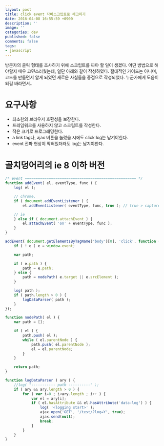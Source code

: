 ```yaml
---
layout: post
title: click event 자바스크립트로 체크하기
date: 2016-04-08 16:55:59 +0900
description: ''
image: ''
categories: dev
published: false
comments: false
tags:
- javascript
---
```


방문자의 클릭 형태를 조사하기 위해 스크립트를 짜야 할 일이 생겼다. 어떤 방법으로 해야할지 매우 고민스러웠는데, 일단 아래와 같이 작성하였다. 절대적인 가이드는 아니며, 코드를 만들면서 알게 되었던 새로운 사실들을 중점으로 작성되었다. 누군가에게 도움이 되길 바라면서..

# 요구사항

- 최소한의 브라우저 호환성을 보장한다.
- 프레임워크를 사용하지 않고 스크립트를 작성한다.
- 작은 크기로 프로그래밍한다.
- a link tag나, ajax 버튼을 눌렀을 시에도 click log는 남겨야한다.
- event 전파 현상이 막혀있더라도 log는 남겨야한다.

# 

# 골치덩어리의 ie 8 이하 버전


```javascript
/* event =================================================== */
function addEvent( el, eventType, func ) {
	log( el );

	// chrome.
	if ( document.addEventListener ) {
		el.addEventListener( eventType, func, true ); // true > capture, false > bubble

	// ie
	} else if ( document.attachEvent ) {
		el.attachEvent( 'on' + eventType, func );
	}
}

addEvent( document.getElementsByTagName('body')[0], 'click', function ( e ) {
	if ( ! e ) e = window.event;

	var path;

	if ( e.path ) {
		path = e.path;
	} else {
		path = nodePath( e.target || e.srcElement );
	}

	log( path );
	if ( path.length > 0 ) {
		logDataParser( path );
	}
});

function nodePath( el ) {
	var path = [];

	if ( el ) {
		path.push( el );
		while ( el.parentNode ) {
			path.push( el.parentNode );
			el = el.parentNode;
		}
	}

	return path;
}

function logDataParser ( ary ) {
	//log( "----------- path ----------" );
	if ( ary && ary.length > 0 ) {
		for ( var i=0 ; i<ary.length ; i++ ) {
			var el = ary[i];
			if ( el.hasAttribute && el.hasAttribute('data-log') ) {
				log( '<logging start>' );
				ajax.open('GET', '/test/?log=Y', true);
				ajax.send(null);
				break;
			}
		}
	}
}
```
